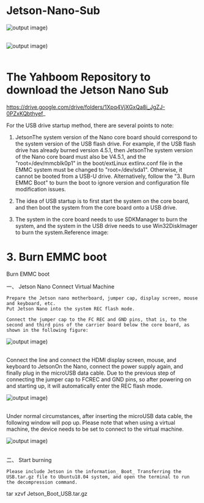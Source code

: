 # Jetson-Nano-Sub
![output image](http://www.yahboom.net/public/upload/upload-html/1683343213/2023041100003.png))<br/><br/>

![output image](http://www.yahboom.net/public/upload/upload-html/1683343213/2023041100004.png))<br/><br/>
# The Yahboom Repository to download the Jetson Nano Sub 
https://drive.google.com/drive/folders/1Xpq4VjXGxQa8i_JgZJ-0PZxKQbthyef_

For the USB drive startup method, there are several points to note:

1. JetsonThe system version of the Nano core board should correspond to the system version of the USB flash drive.
   For example, if the USB flash drive has already burned version 4.5.1, then
   JetsonThe system version of the Nano core board must also be V4.5.1,
   and the "root=/dev/mmcblk0p1" in the boot/extLinux extlinx.conf file in the EMMC system must be changed to "root=/dev/sda1".
   Otherwise, it cannot be booted from a USB-U drive. Alternatively, follow the "3. Burn EMMC Boot" to burn the boot to ignore version and configuration file modification issues.
   

3. The idea of USB startup is to first start the system on the core board, and then boot the system from the core board onto a USB drive.
4. The system in the core board needs to use SDKManager to burn the system, and the system in the USB drive needs to use Win32DiskImager to burn the system.Reference image:

# 3. Burn EMMC boot
Burn EMMC boot

一、 Jetson Nano Connect Virtual Machine

    Prepare the Jetson nano motherboard, jumper cap, display screen, mouse and keyboard, etc.
    Put Jetson Nano into the system REC flash mode.

	Connect the jumper cap to the FC REC and GND pins, that is, to the second and third pins of the carrier board below the core board, as shown in the following figure:

![output image](http://www.yahboom.net/public/upload/upload-html/1683343250/2023041100001.png))<br/><br/>

Connect the line and connect the HDMI display screen, mouse, and keyboard to JetsonOn the Nano, connect the power supply again, and finally plug in the microUSB data cable. Due to the previous step of connecting the jumper cap to FCREC and GND pins, so after powering on and starting up, it will automatically enter the REC flash mode.

![output image](http://www.yahboom.net/public/upload/upload-html/1683343250/2023041100002.png))<br/><br/> 


Under normal circumstances, after inserting the microUSB data cable, the following window will pop up. Please note that when using a virtual machine, the device needs to be set to connect to the virtual machine.


![output image](http://www.yahboom.net/public/upload/upload-html/1683343250/2023041100003.png))<br/><br/> 



二、 Start burning

    Please include Jetson in the information_ Boot_ Transferring the USB.tar.gz file to Ubuntu18.04 system, and open the terminal to run the decompression command.

tar xzvf Jetson_Boot_USB.tar.gz




